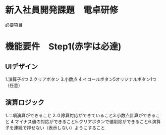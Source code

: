 # 新入社員開発課題　電卓研修

必要項目

# 機能要件　Step1(赤字は必達)​
## UIデザイン​
1.演算子4つ​
2.クリアボタン​
3.小数点​
4.イコールボタン​
5オリジナルボタン1つ（任意）​

## 演算ロジック​
1.二項演算ができること​
2.０除算対応ができていること​
3.小数点計算ができること​
4.マイナス値の対応ができること​
5.クリアボタンで値削除ができること​
6.演算子を連続で押せない（表示しない）ようにすること​

